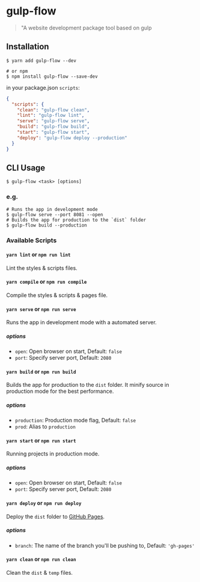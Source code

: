 # gulp-flow

> "A website development package tool based on gulp

## Installation

```shell
$ yarn add gulp-flow --dev

# or npm
$ npm install gulp-flow --save-dev
```

in your package.json `scripts`:

```json
{
  "scripts": {
    "clean": "gulp-flow clean",
    "lint": "gulp-flow lint",
    "serve": "gulp-flow serve",
    "build": "gulp-flow build",
    "start": "gulp-flow start",
    "deploy": "gulp-flow deploy --production"
  }
}
```

## CLI Usage

```shell
$ gulp-flow <task> [options]
```

### e.g.

```shell
# Runs the app in development mode
$ gulp-flow serve --port 8081 --open
# Builds the app for production to the `dist` folder
$ gulp-flow build --production
```

### Available Scripts

#### `yarn lint` or `npm run lint`

Lint the styles & scripts files.

#### `yarn compile` or `npm run compile`

Compile the styles & scripts & pages file.

#### `yarn serve` or `npm run serve`

Runs the app in development mode with a automated server.

##### options

- `open`: Open browser on start, Default: `false`
- `port`: Specify server port, Default: `2080`

#### `yarn build` or `npm run build`

Builds the app for production to the `dist` folder. It minify source in production mode for the best performance.

##### options

- `production`: Production mode flag, Default: `false`
- `prod`: Alias to `production`

#### `yarn start` or `npm run start`

Running projects in production mode.

##### options

- `open`: Open browser on start, Default: `false`
- `port`: Specify server port, Default: `2080`

#### `yarn deploy` or `npm run deploy`

Deploy the `dist` folder to [GitHub Pages](https://pages.github.com).

##### options

- `branch`: The name of the branch you'll be pushing to, Default: `'gh-pages'`

#### `yarn clean` or `npm run clean`

Clean the `dist` & `temp` files.
